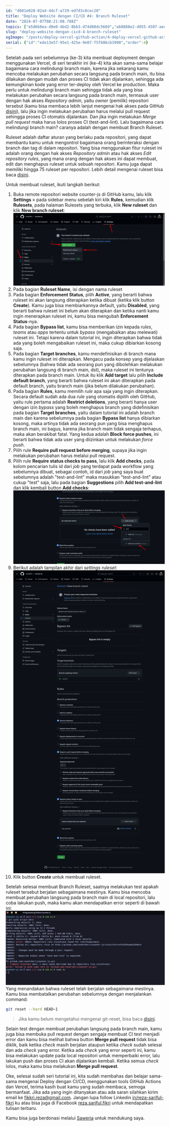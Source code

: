 ```yaml
---
id: "d081e028-02a4-44cf-a729-ed7d3c8cec20"
title: "Deploy Website dengan CI/CD #4: Branch Ruleset"
date: "2024-07-07T08:21:08.788Z"
topics: ["e5d6b8ea-d8e0-4bd2-8bb3-d74d08dc5669","ab8888e2-d055-4507-aec3-7cadb0d36d98","3b2bf050-b69c-4438-b3d9-ed0a3a5e0911"]
slug: "deploy-website-dengan-cicd-4-branch-ruleset"
ogImage: "/posts/deploy-vercel-github-action/4-deploy-vercel-github-action.png"
serial: {"id":"ede13e57-95e1-425e-9e07-f5f686cb3990","order":4}
---
```


Setelah pada seri sebelumnya (ke-3) kita membuat deployment dengan menggunakan Vercel, di seri terakhir ini (ke-4) <!-- excerpt -->kita akan sama-sama belajar bagaimana cara melindungi branch main, karena jika sekarang kamu mencoba melakukan perubahan secara langsung pada branch main<!-- excerpt -->, itu bisa dilakukan dengan mudah dan proses CI tidak akan dijalankan, sehingga ada kemungkinan kode yang error ter-deploy oleh Vercel ke production. Maka perlu untuk melindungi branch main sehingga tidak ada yang bisa melakukan perubahan secara langsung pada branch main, termasuk user dengan hak akses *Repository admin*, yaitu *owner* (pemilik) repositori tersebut (kamu bisa membaca lebih lanjut mengenai hak akses pada GitHub [disini](https://docs.github.com/en/get-started/learning-about-github/access-permissions-on-github)), lalu jika ingin melakukan perubahan harus melalui pull request sehingga proses CI otomatis dijalankan. Dan jika ingin melakukan *Merge pull request* maka harus lolos proses CI (test-and-lint). Lalu bagaimana cara melindungi branch main? caranya adalah dengan membuat Branch Ruleset.

Ruleset adalah daftar aturan yang berlaku pada repositori, yang dapat membantu kamu untuk mengontrol bagaimana orang berinteraksi dengan branch dan tag di dalam repositori. Yang bisa menggunakan fitur ruleset ini adalah orang dengan hak akses *Repository admin* atau hak akses *Edit repository rules*, yang mana orang dengan hak akses ini dapat membuat, edit dan menghapus ruleset untuk sebuah repositori. Kamu juga dapat memiliki hingga 75 ruleset per repositori. Lebih detail mengenai ruleset bisa baca [disini](https://docs.github.com/en/repositories/configuring-branches-and-merges-in-your-repository/managing-rulesets/about-rulesets).

Untuk membuat ruleset, ikuti langkah berikut:
1. Buka remote repositori website counter-js di GitHub kamu, lalu klik **Settings** &raquo; pada sidebar menu sebelah kiri klik **Rules**, kemudian klik **Rulesets**, pada halaman Rulesets yang terbuka, klik **New ruleset** dan klik **New branch ruleset**:
![create branch ruleset github](/posts/deploy-vercel-github-action/create-branch-ruleset-github.png)<!--rehype:width=1366&height=656&loading=lazy&class=mt-6&decoding=async-->
2. Pada bagian **Ruleset Name**, isi dengan nama ruleset
3. Pada bagian **Enforcement Status**, pilih **Active**, yang berarti bahwa ruleset ini akan langsung diterapkan ketika dibuat (ketika klik button **Create**). Kamu juga bisa membiarkannya default, yaitu **Disabled**, yang berarti bahwa ruleset ini belum akan diterapkan dan ketika nanti kamu ingin menerapkan ruleset ini, kamu bisa mengubah **Enforcement Status**-nya.
4. Pada bagian **Bypass list**, kamu bisa memberikan izin kepada *rules*, *teams* atau *apps* tertentu untuk *bypass* (mengabaikan atau melewati) ruleset ini. Tetapi karena dalam tutorial ini, ingin diterapkan bahwa tidak ada yang boleh mengabaikan ruleset ini, maka cukup dibiarkan kosong saja.
5. Pada bagian **Target branches**, kamu mendefinisikan di branch mana kamu ingin ruleset ini diterapkan. Mengacu pada konsep yang dijelaskan sebelumnya (bahwa tidak ada seorang pun yang dibolehkan melakukan perubahan langsung di branch main, dst), maka ruleset ini tentunya diterapkan pada branch main. Untuk itu klik **Add target** lalu pilih **Include default branch**, yang berarti bahwa ruleset ini akan diterapkan pada default branch, yaitu branch main (jika belum dilakukan perubahan).
6. Pada bagian **Rules**, kamu memilih *rule* apa saja yang ingin diterapkan. Secara default sudah ada dua *rule* yang otomatis dipilih oleh GitHub, yaitu rule pertama adalah **Restrict deletions**, yang berarti hanya user dengan izin *bypass* yang boleh menghapus branch yang didefinisikan pada bagian **Target branches**, yaitu dalam tutorial ini adalah branch main dan karena sebelumnya pada bagian **Bypass list** hanya dibiarkan kosong, maka artinya tidak ada seorang pun yang bisa menghapus branch main, ini bagus, karena jika branch main tidak sengaja terhapus, maka akan berakibat fatal. Yang kedua adalah **Block force pushes**, ini berarti bahwa tidak ada user yang diizinkan untuk melakukan *force push*.
7. Pilih rule **Require pull request before merging**, supaya jika ingin melakukan perubahan harus melalui pull request.
8. Pilih rule **Require status checks to pass**, lalu klik **Add checks**, pada kolom pencarian tulis id dari *job* yang terdapat pada workflow yang sebelumnya dibuat, sebagai contoh, id dari *job* yang saya buat sebelumnya adalah "test-and-lint" maka masukkan "test-and-lint" atau cukup "test" saja, lalu pada bagian **Suggestions** pilih **Add test-and-lint** dan klik kembali button **Add checks**:
![require status checks pass](/posts/deploy-vercel-github-action/require-status-checks-pass.png)<!--rehype:width=1351&height=656&loading=lazy&class=mt-6&decoding=async-->
9. Berikut adalah tampilan akhir dari *settings ruleset*:
![settings ruleset](/posts/deploy-vercel-github-action/settings-ruleset.png)<!--rehype:width=1366&height=2731&loading=lazy&class=mt-6&decoding=async-->
10. Klik button **Create** untuk membuat ruleset.

Setelah selesai membuat Branch Ruleset, saatnya melakukan test apakah ruleset tersebut berjalan sebagaimana mestinya. Kamu bisa mencoba membuat perubahan langsung pada branch main di local repositori, lalu coba lakukan push, maka kamu akan mendapatkan error seperti di bawah ini:
![error directly change main branch](/posts/deploy-vercel-github-action/error-directly-change-main-branch.png)<!--rehype:width=1140&height=534&loading=lazy&class=mt-6&decoding=async-->
Yang menandakan bahwa ruleset telah berjalan sebagaimana mestinya. Kamu bisa membatalkan perubahan sebelumnya dengan menjalankan command:
```bash
git reset --hard HEAD~1
```

> Jika kamu belum mengetahui mengenai git-reset, bisa baca [disini](https://git-scm.com/docs/git-reset).

Selain test dengan membuat perubahan langsung pada branch main, kamu juga bisa membuka pull request dengan sengaja membuat CI test menjadi error dan kamu bisa melihat bahwa button **Merge pull request** tidak bisa diklik, baik ketika *check* masih berjalan ataupun ketika *check* sudah selesai dan ada *check* yang error. Ketika ada *check* yang error seperti ini, kamu bisa melakukan update pada local repositori untuk memperbaiki error, lalu lakukan push dan proses CI akan dijalankan kembali. Ketika semua *check* lolos, maka kamu bisa melakukan **Merge pull request**.

Oke, selesai sudah seri tutorial ini, kita sudah membahas dan belajar sama-sama mengenai Deploy dengan CI/CD, menggunakan tools GitHub Actions dan Vercel, terima kasih buat kamu yang sudah membaca, semoga bermanfaat. Jika ada yang ingin ditanyakan atau ada saran silahkan kirim email ke fikkri.reza@gmail.com. Jangan lupa follow Linkedin [in/reza-sariful-fikri](https://www.linkedin.com/in/reza-sariful-fikri) ku atau bisa juga di Facebook [reza.sariful.fikri](https://web.facebook.com/reza.sariful.fikri) untuk mendapatkan tulisan terbaru.

Kamu bisa juga berdonasi melalui [Saweria](https://saweria.co/rezafikkri) untuk mendukung saya.
